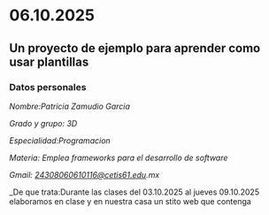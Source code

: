 # 06.10.2025

## Un proyecto de ejemplo para aprender como usar plantillas

### Datos personales 

_Nombre:Patricia Zamudio Garcia_

_Grado y grupo: 3D_

_Especialidad:Programacion_

_Materia: Emplea frameworks para el desarrollo de software_

_Gmail: 24308060610116@cetis61.edu.mx_

_De que trata:Durante las clases del 03.10.2025 al jueves 09.10.2025 elaboramos en clase y en nuestra casa un stito web que contenga 